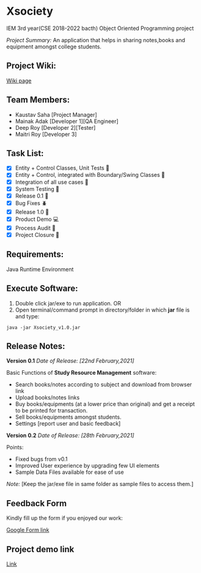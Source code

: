 # Xsociety
IEM 3rd year(CSE 2018-2022 bacth) Object Oriented Programming project

_Project Summary:_
An application that helps in sharing notes,books and equipment amongst college students.


## Project Wiki:
[Wiki page](http://103.127.146.165/wiki/index.php?title=Xsociety:Main)

## Team Members:
- Kaustav Saha [Project Manager]
- Mainak Adak [Developer 1][QA Engineer]
- Deep Roy [Developer 2][Tester]
- Maitri Roy [Developer 3]

## Task List:
- [x] Entity + Control Classes, Unit Tests :open_file_folder:
- [x] Entity + Control, integrated with Boundary/Swing Classes :link:
- [x] Integration of all use cases :nut_and_bolt:
- [x] System Testing :wrench:
- [x] Release 0.1 :checkered_flag:
- [x] Bug Fixes :beetle:
- [x] Release 1.0 :checkered_flag:
- [x] Product Demo :computer:
- [x] Process Audit :notebook:
- [x] Project Closure :confetti_ball:

## Requirements:
Java Runtime Environment

## Execute Software:
1. Double click jar/exe to run application.
OR
2. Open terminal/command prompt in directory/folder in which **jar** file is and type:
```
java -jar Xsociety_v1.0.jar
```

## Release Notes:
**Version 0.1**
_Date of Release: [22nd February,2021]_

Basic Functions of **Study Resource Management** software:
- Search books/notes according to subject and download from browser link
- Upload books/notes links
- Buy books/equipments (at a lower price than original) and get a receipt to be printed for transaction.
- Sell books/equipments amongst students.
- Settings [report user and basic feedback]

**Version 0.2**
_Date of Release: [28th February,2021]_

Points:
- Fixed bugs from v0.1
- Improved User experience by upgrading few UI elements
- Sample Data Files available for ease of use

_Note:_
[Keep the jar/exe file in same folder as sample files to access them.]

## Feedback Form
Kindly fill up the form if you enjoyed our work:

[Google Form link](https://forms.gle/pVtEGphDvVV4FTgv6)

## Project demo link
[Link](https://drive.google.com/file/d/1i28K93X2luVIg1N1jnfW7ScNFjvp0Wp-/view?usp=sharing)
